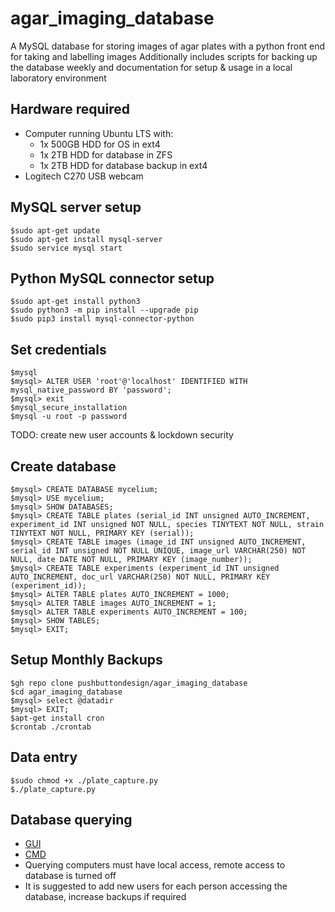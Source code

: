 # agar_imaging_database
A MySQL database for storing images of agar plates with a python front end for taking and labelling images
Additionally includes scripts for backing up the database weekly and documentation for setup & usage in a local laboratory environment

## Hardware required
- Computer running Ubuntu LTS with:
	- 1x 500GB HDD for OS in ext4
	- 1x 2TB HDD for database in ZFS
	- 1x 2TB HDD for database backup in ext4
- Logitech C270 USB webcam

## MySQL server setup
```
$sudo apt-get update
$sudo apt-get install mysql-server
$sudo service mysql start
```

## Python MySQL connector setup
```
$sudo apt-get install python3
$sudo python3 -m pip install --upgrade pip
$sudo pip3 install mysql-connector-python
```

## Set credentials
```
$mysql
$mysql> ALTER USER 'root'@'localhost' IDENTIFIED WITH mysql_native_password BY 'password';
$mysql> exit
$mysql_secure_installation
$mysql -u root -p password
```
TODO: create new user accounts & lockdown security


## Create database
```
$mysql> CREATE DATABASE mycelium;
$mysql> USE mycelium;
$mysql> SHOW DATABASES;
$mysql> CREATE TABLE plates (serial_id INT unsigned AUTO_INCREMENT, experiment_id INT unsigned NOT NULL, species TINYTEXT NOT NULL, strain TINYTEXT NOT NULL, PRIMARY KEY (serial));
$mysql> CREATE TABLE images (image_id INT unsigned AUTO_INCREMENT, serial_id INT unsigned NOT NULL UNIQUE, image_url VARCHAR(250) NOT NULL, date DATE NOT NULL, PRIMARY KEY (image_number));
$mysql> CREATE TABLE experiments (experiment_id INT unsigned AUTO_INCREMENT, doc_url VARCHAR(250) NOT NULL, PRIMARY KEY (experiment_id));
$mysql> ALTER TABLE plates AUTO_INCREMENT = 1000;
$mysql> ALTER TABLE images AUTO_INCREMENT = 1;
$mysql> ALTER TABLE experiments AUTO_INCREMENT = 100;
$mysql> SHOW TABLES;
$mysql> EXIT;
```

## Setup Monthly Backups
```
$gh repo clone pushbuttondesign/agar_imaging_database
$cd agar_imaging_database
$mysql> select @datadir
$mysql> EXIT;
$apt-get install cron
$crontab ./crontab
```

## Data entry
```
$sudo chmod +x ./plate_capture.py
$./plate_capture.py
```

## Database querying
- [GUI](https://www.mysql.com/products/workbench/)
- [CMD](https://dev.mysql.com/doc/mysql-getting-started/en/)
- Querying computers must have local access, remote access to database is turned off
- It is suggested to add new users for each person accessing the database, increase backups if required
